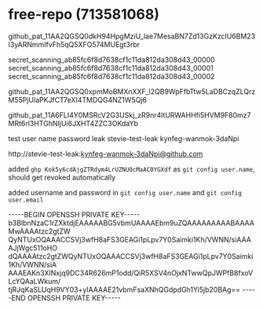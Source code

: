 # free-repo (713581068)

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

secret_scanning_ab85fc6f8d7638cf1c11da812da308d43_00000
secret_scanning_ab85fc6f8d7638cf1c11da812da308d43_00001
secret_scanning_ab85fc6f8d7638cf1c11da812da308d43_00002

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

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

test user name password leak
stevie-test-leak
kynfeg-wanmok-3daNpi


http://stevie-test-leak:kynfeg-wanmok-3daNpi@github.com

added `ghp Kok5y6cdAjgZTRdym4LrUZNU0cMaAC0YGXdf` as `git config user.name`, should get revoked automatically

added username and password in `git config user.name` and `git config user.email`

-----BEGIN OPENSSH PRIVATE KEY-----
b3BlbnNzaC1rZXktdjEAAAAABG5vbmUAAAAEbm9uZQAAAAAAAAABAAAAMwAAAAtzc2gtZW
QyNTUxOQAAACCSVj3wfH8aFS3GEAGi1pLpv7Y0Saimki1Kh/VWNN/siAAAAJjWgc511oHO
dQAAAAtzc2gtZWQyNTUxOQAAACCSVj3wfH8aFS3GEAGi1pLpv7Y0Saimki1Kh/VWNN/siA
AAAEAKn3XINxjq9DC34R626mP1odd/QiR5XSV4nOjxNTwwQpJWPfB8fxoVLcYQAaLWkum/
tjRJqKaSLUqH9VY03+yIAAAAE21vbmFsaXNhQGdpdGh1Yi5jb20BAg==
-----END OPENSSH PRIVATE KEY-----
